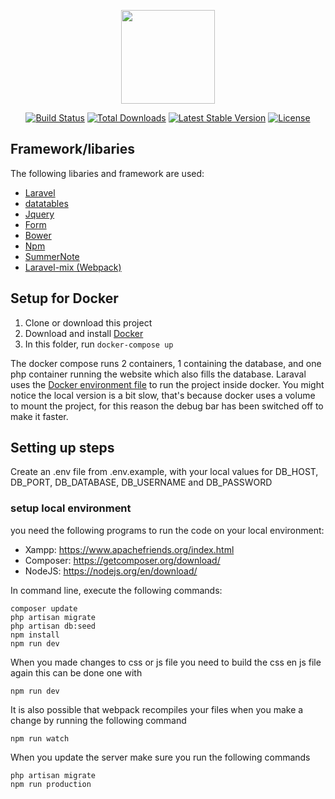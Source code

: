 <p align="center"><a href="https://laravel.com" target="_blank"><img width="150"src="https://laravel.com/laravel.png"></a></p>

<p align="center">
<a href="https://travis-ci.org/laravel/framework"><img src="https://travis-ci.org/laravel/framework.svg" alt="Build Status"></a>
<a href="https://packagist.org/packages/laravel/framework"><img src="https://poser.pugx.org/laravel/framework/d/total.svg" alt="Total Downloads"></a>
<a href="https://packagist.org/packages/laravel/framework"><img src="https://poser.pugx.org/laravel/framework/v/stable.svg" alt="Latest Stable Version"></a>
<a href="https://p-----ackagist.org/packages/laravel/framework"><img src="https://poser.pugx.org/laravel/framework/license.svg" alt="License"></a>
</p>

## Framework/libaries

The following libaries and framework are used:
- [Laravel](https://laravel.com)
- [datatables](https://datatables.net/)
- [Jquery](https://jquery.com/)
- [Form](https://github.com/LaravelCollective/html)
- [Bower](https://bower.io/)
- [Npm](https://www.npmjs.com/)
- [SummerNote](http://summernote.org/)
- [Laravel-mix (Webpack)](https://github.com/JeffreyWay/laravel-mix)

## Setup for Docker
 1. Clone or download this project
 2. Download and install  [Docker](https://www.docker.com/)
 3. In this folder, run `docker-compose up`
 
The docker compose runs 2 containers, 1 containing the database, and one php container running the website
which also fills the database. Laraval uses the [Docker environment file](.env.docker) to run the project inside docker.
You might notice the local version is a bit slow, that's because docker uses a volume to mount
the project, for this reason the debug bar has been switched off to make it faster.


## Setting up steps
Create an .env file from .env.example, with your local values for 
DB\_HOST, DB\_PORT, DB\_DATABASE, DB\_USERNAME and DB\_PASSWORD

### setup local environment
you need the following programs to run the code on your local environment:
* Xampp: https://www.apachefriends.org/index.html
* Composer: https://getcomposer.org/download/
* NodeJS: https://nodejs.org/en/download/

In command line, execute the following commands:

	composer update
    php artisan migrate
    php artisan db:seed
    npm install
    npm run dev

When you made changes to css or js file you need to build the css en js file again this can be done one with

    npm run dev

It is also possible that webpack recompiles your files when you make a change by running the following command

    npm run watch

When you update the server make sure you run the following commands

    php artisan migrate
    npm run production
 

